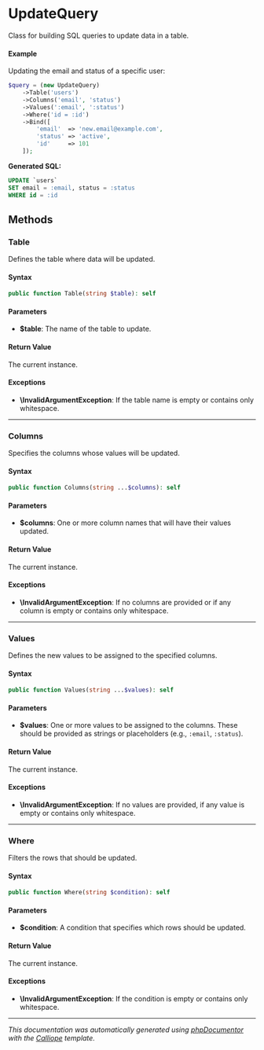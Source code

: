 # UpdateQuery

Class for building SQL queries to update data in a table.

#### Example

Updating the email and status of a specific user:

```php
$query = (new UpdateQuery)
    ->Table('users')
    ->Columns('email', 'status')
    ->Values(':email', ':status')
    ->Where('id = :id')
    ->Bind([
        'email'  => 'new.email@example.com',
        'status' => 'active',
        'id'     => 101
    ]);
```

**Generated SQL:**
```sql
UPDATE `users`
SET email = :email, status = :status
WHERE id = :id
```

## Methods

### Table

Defines the table where data will be updated.

#### Syntax

```php
public function Table(string $table): self
```

#### Parameters

- **$table**: The name of the table to update.

#### Return Value

The current instance.

#### Exceptions

- **\InvalidArgumentException**: If the table name is empty or contains only whitespace.

---

### Columns

Specifies the columns whose values will be updated.

#### Syntax

```php
public function Columns(string ...$columns): self
```

#### Parameters

- **$columns**: One or more column names that will have their values updated.

#### Return Value

The current instance.

#### Exceptions

- **\InvalidArgumentException**: If no columns are provided or if any column is empty or contains only whitespace.

---

### Values

Defines the new values to be assigned to the specified columns.

#### Syntax

```php
public function Values(string ...$values): self
```

#### Parameters

- **$values**: One or more values to be assigned to the columns. These should be provided as strings or placeholders (e.g., `:email`, `:status`).

#### Return Value

The current instance.

#### Exceptions

- **\InvalidArgumentException**: If no values are provided, if any value is empty or contains only whitespace.

---

### Where

Filters the rows that should be updated.

#### Syntax

```php
public function Where(string $condition): self
```

#### Parameters

- **$condition**: A condition that specifies which rows should be updated.

#### Return Value

The current instance.

#### Exceptions

- **\InvalidArgumentException**: If the condition is empty or contains only whitespace.

---

*This documentation was automatically generated using [phpDocumentor](http://www.phpdoc.org/) with the [Calliope](https://github.com/DaphneWebFramework/Calliope) template.*
